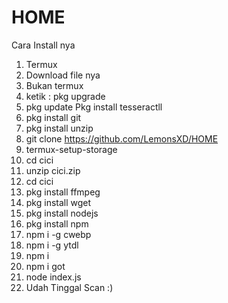 # HOME
Cara Install nya
1. Termux
2. Download file nya 
3. Bukan termux
4. ketik : pkg upgrade
6. pkg update
Pkg install tesseractll
7. pkg install git
8. pkg install unzip
9. git clone https://github.com/LemonsXD/HOME
10. termux-setup-storage
11. cd cici
12. unzip cici.zip
13. cd cici
14. pkg install ffmpeg
15. pkg install wget
16. pkg install nodejs
17. pkg install npm
18. npm i -g cwebp
19. npm i -g ytdl
20. npm i 
21. npm i got
22. node index.js
23. Udah Tinggal Scan :)
